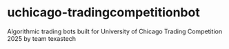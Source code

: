 # uchicago-tradingcompetitionbot
Algorithmic trading bots built for University of Chicago Trading Competition 2025 by team texastech
